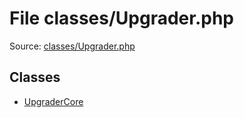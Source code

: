 File classes/Upgrader.php
=========

Source: [classes/Upgrader.php](https://github.com/PrestaShop/PrestaShop/blob/1.5.0.13/classes/Upgrader.php)


Classes
-------

* [UpgraderCore](class.UpgraderCore.md)

